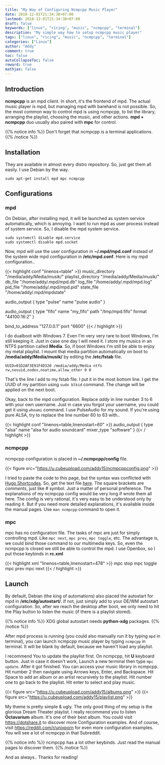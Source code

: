 ```yaml
---
title: "My Way of Configuring Ncmpcpp Music Player"
date: 2018-12-01T21:34:30+07:00
lastmod: 2018-12-01T21:34:30+07:00
draft: false
keywords: ["linux", "ricing", "music", "ncmpcpp", "terminal"]
description: "My simple way how to setup ncmpcpp music player"
tags: ["linux", "ricing", "music", "ncmpcpp", "terminal"]
categories: ["Linux"]
author: "Addy"
comment: true
toc: false
autoCollapseToc: false
reward: true
mathjax: false
---
```


## Introduction
**ncmpcpp** is an mpd client. In short, it's the frontend of mpd.
The actual music player is mpd, but managing mpd with barehand is not possible.
So, the most common way to control mpd is using ncmpcpp,
to list the library, arranging the playlist, choosing the music, and other actions.
**mpd + ncmpcpp** duo usually also paired with **mpc** for control.

{{% notice info %}}
Don't forget that ncmpcpp is a terminal applications.
{{% /notice %}}

## Installation
They are available in almost every distro repository.
So, just get them all easily. I use Debian by the way.

```Shell
sudo apt-get install mpd mpc ncmpcpp
```

## Configurations
### mpd
On Debian, after installing mpd, it will be launched as system service automatically,
which is annoying. I want to run mpd as user process instead of system service.
So, I disable the mpd system service.

```shell
sudo systemctl disable mpd.service
sudo systemctl disable mpd.socket
```

Now, mpd will use the user configuration in **~/.mpd/mpd.conf**
instead of the system wide mpd configuration in **/etc/mpd.conf**.
Here is my mpd configuration..

{{< highlight conf "linenos=table" >}}
music_directory "/media/addy/Media/musik/"
playlist_directory "/media/addy/Media/musik/"
db_file "/home/addy/.mpd/mpd.db"
log_file "/home/addy/.mpd/mpd.log"
pid_file "/home/addy/.mpd/mpd.pid"
state_file "/home/addy/.mpd/mpdstate"

audio_output {
type "pulse"
name "pulse audio"
}

audio_output {
type "fifo"
name "my_fifo"
path "/tmp/mpd.fifo"
format "44100:16:2"
}

bind_to_address "127.0.0.1"
port "6600"
{{< / highlight >}}

I do dualboot with Windows 7.
Even I'm very very rare to boot Windows, I'm still keeping it.
Just in case one day I will need it.
I store my musics in an NTFS partition called **Media**.
So, if boot Windows I'm still be able to enjoy my metal playlist.
I mount that media partition automatically on boot to **/media/addy/Media/musik/**
by editing the **/etc/fstab** file.

```fstab
UUID=01D2AF3E91F4D320 /media/addy/Media ntfs rw,nosuid,nodev,noatime,allow_other 0 0
```

That's the line I add to my fstab file. I put it in the most bottom line.
I get the UUID of my partition using `sudo blkid` command.
The change will be applied on the next boot.

Okay, back to the mpd configuration.
Replace *addy* in line number 3 to 6 with your own username.
Just in case you forgot your username, you could get it using `whoami` command.
I use PulseAudio for my sound. If you're using pure ALSA,
try to replace the line number 60 to 63 with..

{{< highlight conf "linenos=table,linenostart=60" >}}
audio_output {
type "alsa"
name "alsa for audio soundcard"
mixer_type "software"
}
{{< / highlight >}}

### ncmpcpp
ncmpcpp configuration is placed in **~/.ncmpcpp/config** file.

{{< figure src="https://u.cubeupload.com/addy15/ncmpcppconfig.png" >}}

I tried to paste the code to this page, but the syntax was conflicted with
[Hugo Shortcodes](https://gohugo.io/content-management/shortcodes/).
So, get the text file [here](/file/ncmpcpp/config). The square brackets are *comments*,
just like *\#* symbol. Just a matter of personal preference.
The explanations of my ncmpcpp config would be very long if wrote them all here.
The config is very rational, it's very easy to be understood only by reading it.
But if you need more detailed explanations, it's available inside the manual pages.
Use `man ncmpcpp` command to open it.

### mpc
mpc has no configuration file. The tasks of mpc are just for simply controlling mpd.
Like `mpc next`, `mpc prev`, `mpc toggle`, etc.
The advantage is, we could bind those command to our multimedia keys.
So, even the ncmpcpp is closed we still be able to control the mpd.
I use Openbox, so I put those keybinds in **rc.xml**

{{< highlight xml "linenos=table,linenostart=478" >}}
        <!-- Keybindings to control mpd -->
        <keybind key="XF86AudioStop">
            <action name="Execute">
                <command>mpc stop</command>
            </action>
        </keybind>
        <keybind key="XF86AudioPlay">
            <action name="Execute">
                <command>mpc toggle</command>
            </action>
        </keybind>
        <keybind key="XF86AudioPrev">
            <action name="Execute">
                <command>mpc prev</command>
            </action>
        </keybind>
        <keybind key="XF86AudioNext">
            <action name="Execute">
                <command>mpc next</command>
            </action>
        </keybind>
{{< / highlight >}}

## Launch
By default, Debian (the king of automations) also placed the autostart for mpd in
**/etc/xdg/autostart/**. If not, just simply add to your DE/WM autostart configuration.
So, after we reach the desktop after boot, we only need to hit the Play button to listen
the music (if there is a playlist stored).

{{% notice info %}} 
XDG global autostart needs **python-xdg** packages.
{{% /notice %}}

After mpd process is running (you could also manually run it by typing `mpd`
in terminal), you can launch ncmpcpp music player by typing `ncmpcpp` in terminal.
It will be blank by default, because we haven't load any playlist.

I recommend You to update the playlist first. On ncmpcpp, hit **U** keyboard button.
Just in case it doesn't work, Launch a new terminal then type `mpc update`.
After it got finished. You can access your music library in ncmpcpp.
Hit number 2 then navigate using Arrows keys, Enter, and Backspace.
Hit Space to add an album or an artist
recursively to the playlist. Hit number one to go back to the playlist.
Hit enter to select and play music.

{{< figure src="https://u.cubeupload.com/addy15/albums.png" >}}
{{< figure src="https://u.cubeupload.com/addy15/playlist.png" >}}

My theme is pretty simple & ugly. The only good thing of my setup is the
glorious Dream Theater playlist. I really recommend you to listen **Octavarium** album.
It's one of their best album. You could visit https://dotshare.it to discover
more Configuration examples. And of course, visit https://reddit.com/r/unixporn
for even more configuration examples. You will see a lot of ncmpcpp in that Subreddit.

{{% notice info %}} 
ncmpcpp has a lot other keybinds. Just read the manual pages to discover them.
{{% /notice %}}

And as always.. Thanks for reading!
